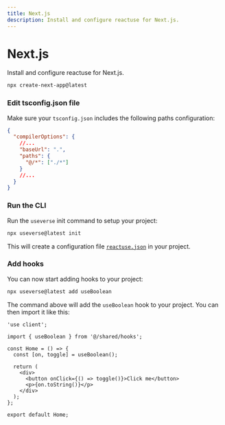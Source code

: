 ```yaml
---
title: Next.js
description: Install and configure reactuse for Next.js.
---
```


# Next.js

Install and configure reactuse for Next.js.

```bash
npx create-next-app@latest
```

### Edit tsconfig.json file

Make sure your `tsconfig.json` includes the following paths configuration:

```json
{
  "compilerOptions": {
    //...
    "baseUrl": ".",
    "paths": {
      "@/*": ["./*"]
    }
    //...
  }
}
```

### Run the CLI

Run the `useverse` init command to setup your project:

```bash
npx useverse@latest init
```

This will create a configuration file [`reactuse.json`](../reactuse-json.md) in your project.

### Add hooks

You can now start adding hooks to your project:

```bash
npx useverse@latest add useBoolean
```

The command above will add the `useBoolean` hook to your project. You can then import it like this:

```tsx
'use client';

import { useBoolean } from '@/shared/hooks';

const Home = () => {
  const [on, toggle] = useBoolean();

  return (
    <div>
      <button onClick={() => toggle()}>Click me</button>
      <p>{on.toString()}</p>
    </div>
  );
};

export default Home;
```
